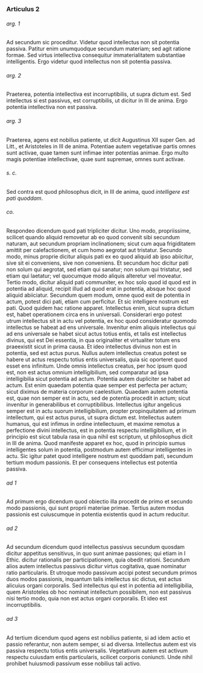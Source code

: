 ### Articulus 2

###### arg. 1
Ad secundum sic proceditur. Videtur quod intellectus non sit potentia passiva. Patitur enim unumquodque secundum materiam; sed agit ratione formae. Sed virtus intellectiva consequitur immaterialitatem substantiae intelligentis. Ergo videtur quod intellectus non sit potentia passiva.

###### arg. 2
Praeterea, potentia intellectiva est incorruptibilis, ut supra dictum est. Sed intellectus si est passivus, est corruptibilis, ut dicitur in III de anima. Ergo potentia intellectiva non est passiva.

###### arg. 3
Praeterea, agens est nobilius patiente, ut dicit Augustinus XII super Gen. ad Litt., et Aristoteles in III de anima. Potentiae autem vegetativae partis omnes sunt activae, quae tamen sunt infimae inter potentias animae. Ergo multo magis potentiae intellectivae, quae sunt supremae, omnes sunt activae.

###### s. c.
Sed contra est quod philosophus dicit, in III de anima, quod *intelligere est pati quoddam*.

###### co.
Respondeo dicendum quod pati tripliciter dicitur. Uno modo, propriissime, scilicet quando aliquid removetur ab eo quod convenit sibi secundum naturam, aut secundum propriam inclinationem; sicut cum aqua frigiditatem amittit per calefactionem, et cum homo aegrotat aut tristatur. Secundo modo, minus proprie dicitur aliquis pati ex eo quod aliquid ab ipso abiicitur, sive sit ei conveniens, sive non conveniens. Et secundum hoc dicitur pati non solum qui aegrotat, sed etiam qui sanatur; non solum qui tristatur, sed etiam qui laetatur; vel quocumque modo aliquis alteretur vel moveatur. Tertio modo, dicitur aliquid pati communiter, ex hoc solo quod id quod est in potentia ad aliquid, recipit illud ad quod erat in potentia, absque hoc quod aliquid abiiciatur. Secundum quem modum, omne quod exit de potentia in actum, potest dici pati, etiam cum perficitur. Et sic intelligere nostrum est pati. Quod quidem hac ratione apparet. Intellectus enim, sicut supra dictum est, habet operationem circa ens in universali. Considerari ergo potest utrum intellectus sit in actu vel potentia, ex hoc quod consideratur quomodo intellectus se habeat ad ens universale. Invenitur enim aliquis intellectus qui ad ens universale se habet sicut actus totius entis, et talis est intellectus divinus, qui est Dei essentia, in qua originaliter et virtualiter totum ens praeexistit sicut in prima causa. Et ideo intellectus divinus non est in potentia, sed est actus purus. Nullus autem intellectus creatus potest se habere ut actus respectu totius entis universalis, quia sic oporteret quod esset ens infinitum. Unde omnis intellectus creatus, per hoc ipsum quod est, non est actus omnium intelligibilium, sed comparatur ad ipsa intelligibilia sicut potentia ad actum. Potentia autem dupliciter se habet ad actum. Est enim quaedam potentia quae semper est perfecta per actum; sicut diximus de materia corporum caelestium. Quaedam autem potentia est, quae non semper est in actu, sed de potentia procedit in actum; sicut invenitur in generabilibus et corruptibilibus. Intellectus igitur angelicus semper est in actu suorum intelligibilium, propter propinquitatem ad primum intellectum, qui est actus purus, ut supra dictum est. Intellectus autem humanus, qui est infimus in ordine intellectuum, et maxime remotus a perfectione divini intellectus, est in potentia respectu intelligibilium, et in principio est sicut tabula rasa in qua nihil est scriptum, ut philosophus dicit in III de anima. Quod manifeste apparet ex hoc, quod in principio sumus intelligentes solum in potentia, postmodum autem efficimur intelligentes in actu. Sic igitur patet quod intelligere nostrum est quoddam pati, secundum tertium modum passionis. Et per consequens intellectus est potentia passiva.

###### ad 1
Ad primum ergo dicendum quod obiectio illa procedit de primo et secundo modo passionis, qui sunt proprii materiae primae. Tertius autem modus passionis est cuiuscumque in potentia existentis quod in actum reducitur.

###### ad 2
Ad secundum dicendum quod intellectus passivus secundum quosdam dicitur appetitus sensitivus, in quo sunt animae passiones; qui etiam in I Ethic. dicitur rationalis per participationem, quia obedit rationi. Secundum alios autem intellectus passivus dicitur virtus cogitativa, quae nominatur ratio particularis. Et utroque modo passivum accipi potest secundum primos duos modos passionis, inquantum talis intellectus sic dictus, est actus alicuius organi corporalis. Sed intellectus qui est in potentia ad intelligibilia, quem Aristoteles ob hoc nominat intellectum possibilem, non est passivus nisi tertio modo, quia non est actus organi corporalis. Et ideo est incorruptibilis.

###### ad 3
Ad tertium dicendum quod agens est nobilius patiente, si ad idem actio et passio referantur, non autem semper, si ad diversa. Intellectus autem est vis passiva respectu totius entis universalis. Vegetativum autem est activum respectu cuiusdam entis particularis, scilicet corporis coniuncti. Unde nihil prohibet huiusmodi passivum esse nobilius tali activo.

